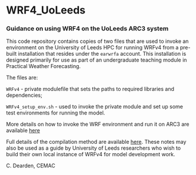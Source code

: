 # WRF4_UoLeeds

### Guidance on using WRF4 on the UoLeeds ARC3 system

This code repository contains copies of two files that are used to invoke an environment on the University of Leeds HPC for running WRFv4 from a pre-built installation that resides under the `earwrfa` account. This installation is designed primarily for use as part of an undergraduate teaching module in Practical Weather Forecasting.

The files are: 

```WRFv4``` - private modulefile that sets the paths to required libraries and dependencies;

```WRFv4_setup_env.sh``` - used to invoke the private module and set up some test environments for running the model. 

More details on how to invoke the WRF environment and run it on ARC3 are available [here](https://github.com/cemac-tech/WRF4_UoLeeds/wiki/WRFv4-on-ARC3:-User-documentation)

Full details of the compilation method are available [here](https://github.com/cemac-tech/WRF4_UoLeeds/wiki/Compiling-WRFv4.0-on-ARC3). These notes may also be used as a guide by University of Leeds researchers who wish to build their own local instance of WRFv4 for model development work. 

C. Dearden, CEMAC
